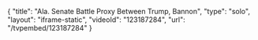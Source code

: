 {
    "title": "Ala. Senate Battle Proxy Between Trump, Bannon",
    "type": "solo",
    "layout": "iframe-static",
    "videoId": "123187284",
    "url": "\/tvpembed\/123187284"
}